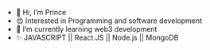 - 👋 Hi, I’m Prince
- 😍 Interested in Programming and software development
- 🌱 I’m currently learning web3 development
- ✨ JAVASCRIPT || React.JS || Node.js || MongoDB 


<!---
prince5032/prince5032 is a ✨ special ✨ repository because its `README.md` (this file) appears on your GitHub profile.
You can click the Preview link to take a look at your changes.
--->

